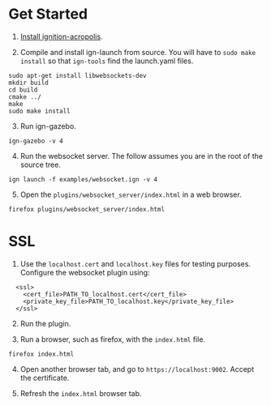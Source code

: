 # Get Started

1. [Install ignition-acropolis](https://ignitionrobotics.org/docs/acropolis/install).

2. Compile and install ign-launch from source. You will have to `sudo make
   install` so that `ign-tools` find the launch.yaml files.

```
sudo apt-get install libwebsockets-dev
mkdir build
cd build
cmake ../
make
sudo make install
```

3. Run ign-gazebo.

```
ign-gazebo -v 4
```

4. Run the websocket server. The follow assumes you are in the root of the
   source tree.

```
ign launch -f examples/websocket.ign -v 4
```

5. Open the `plugins/websocket_server/index.html` in a web browser.

```
firefox plugins/websocket_server/index.html
```

# SSL

1. Use the `localhost.cert` and `localhost.key` files for testing purposes.
Configure the websocket plugin using:

```
  <ssl>
    <cert_file>PATH_TO_localhost.cert</cert_file>
    <private_key_file>PATH_TO_localhost.key</private_key_file>
  </ssl>
```

2. Run the plugin.

3. Run a browser, such as firefox, with the `index.html` file.

```
firefox index.html
```

4. Open another browser tab, and go to `https://localhost:9002`. Accept the
   certificate.

5. Refresh the `index.html` browser tab.
